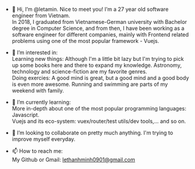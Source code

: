 - 👋 Hi, I’m @letamin. Nice to meet you!
I'm a 27 year old software engineer from Vietnam.  
In 2018, I graduated from Vietnamese-German university with Bachelor degree in Computer Science, and from then, I have been working as a software engineer for different companies, mainly with Frontend related problems using one of the most popular framework - Vuejs.  

- 👀 I’m interested in:    
Learning new things: Although I'm a little bit lazy but I'm trying to pick up some books here and there to expand my knowledge. Astronomy, technology and science-fiction are my favorite genres.  
Doing exercies: A good mind is great, but a good mind and a good body is even more awesome. Running and swimming are parts of my weekend with family.  

- 🌱 I’m currently learning:  
More in-depth about one of the most popular programming languages: Javascript.  
Vuejs and its eco-system: vuex/router/test utils/dev tools,... and so on.

- 💞️ I’m looking to collaborate on pretty much anything. I'm trying to improve myself everyday.

- 📫 How to reach me:  
My Github or Gmail: lethanhminh0901@gmail.com

<!---
letamin/letamin is a ✨ special ✨ repository because its `README.md` (this file) appears on your GitHub profile.
You can click the Preview link to take a look at your changes.
--->
